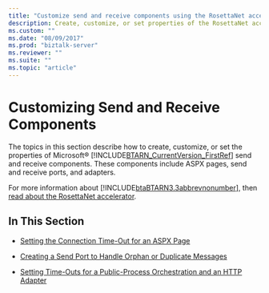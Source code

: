 ```yaml
---
title: "Customize send and receive components using the RosettaNet accelerator in BizTalk Server"
description: Create, customize, or set properties of the RosettaNet acclerator (BTARN) on send and receive ports in BizTalk Server
ms.custom: ""
ms.date: "08/09/2017"
ms.prod: "biztalk-server"
ms.reviewer: ""
ms.suite: ""
ms.topic: "article"
---
```

# Customizing Send and Receive Components
The topics in this section describe how to create, customize, or set the properties of Microsoft® [!INCLUDE[BTARN_CurrentVersion_FirstRef](../../includes/btarn-currentversion-firstref-md.md)] send and receive components. These components include ASPX pages, send and receive ports, and adapters.  
  
 For more information about [!INCLUDE[btaBTARN3.3abbrevnonumber](../../includes/btabtarn3-3abbrevnonumber-md.md)], then [read about the RosettaNet accelerator](learn-the-rosettanet-accelerator-and-the-biztalk-tools-available.md).  
  
## In This Section  
  
-   [Setting the Connection Time-Out for an ASPX Page](../../adapters-and-accelerators/accelerator-rosettanet/setting-the-connection-time-out-for-an-aspx-page.md)  
  
-   [Creating a Send Port to Handle Orphan or Duplicate Messages](../../adapters-and-accelerators/accelerator-rosettanet/creating-a-send-port-to-handle-orphan-or-duplicate-messages.md)  
  
-   [Setting Time-Outs for a Public-Process Orchestration and an HTTP Adapter](../../adapters-and-accelerators/accelerator-rosettanet/setting-time-outs-for-a-public-process-orchestration-and-an-http-adapter.md)